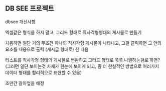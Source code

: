 DB SEE 프로젝트
-
dbsee 개선사항

엑셀같은 형식을 하지 말고, 그리드 형태로 직사각형형태의 게시물로 만들기

처음하면 일단 거의 무조건 하나의 직사각형 게시물이 나타나고, 그걸 클릭하면 그 안의 요소를 내용으로 출력 (게시글 형태로) 한 다음

리스트를 직사각형 형태의 게시물로 변환하고 그리드 형태로 쭉쭉 나열하는걸로 하면?
(그러면 일단 보이는것 자체가 한눈에 보이게 되고, 좀 더 현실적인 방법으로 여러가지 데이터 형태를 합리적으로 표현할 수 있음)

조만간 갈아엎을 예정
